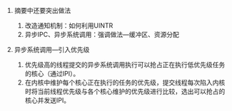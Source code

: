 1. 摘要中还要突出做法
	1. 改造通知机制：如何利用UINTR
	2. 异步IPC、异步系统调用：强调做法—缓冲区、资源分配

2. 异步系统调用—引入优先级
	1. 优先级高的线程提交的异步系统调用执行可以抢占正在执行低优先级任务的核心（通过IPI）。
	2. 在内核中维护每个核心正在执行的任务的优先级，提交线程每次陷入内核时将当前线程优先级与各个核心维护的优先级进行比较，选出可以抢占的核心并发送IPI。